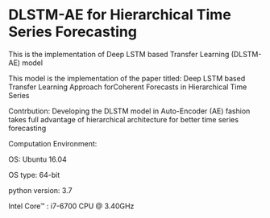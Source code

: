 # DLSTM-AE for Hierarchical Time Series Forecasting



This is the implementation of Deep LSTM based Transfer Learning (DLSTM-AE) model

This model is the implementation of the  paper titled:
Deep LSTM based Transfer Learning Approach forCoherent Forecasts in Hierarchical Time Series

Contrbution: 
Developing the DLSTM model in Auto-Encoder (AE) fashion takes full advantage of hierarchical architecture for better time series forecasting


Computation Environment: 

OS: Ubuntu 16.04

OS type: 64-bit

python version: 3.7

Intel Core™ : i7-6700 CPU @ 3.40GHz

